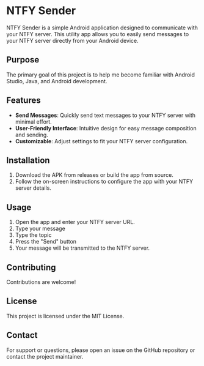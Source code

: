 # NTFY Sender
NTFY Sender is a simple Android application designed to communicate with your NTFY server. This utility app allows you to easily send messages to your NTFY server directly from your Android device.

## Purpose
The primary goal of this project is to help me become familiar with Android Studio, Java, and Android development.

## Features

- **Send Messages**: Quickly send text messages to your NTFY server with minimal effort.
- **User-Friendly Interface**: Intuitive design for easy message composition and sending.
- **Customizable**: Adjust settings to fit your NTFY server configuration.

## Installation

1. Download the APK from releases or build the app from source.
2. Follow the on-screen instructions to configure the app with your NTFY server details.

## Usage

1. Open the app and enter your NTFY server URL.
2. Type your message
3. Type the topic
4. Press the "Send" button
5. Your message will be transmitted to the NTFY server.

## Contributing

Contributions are welcome! 
## License

This project is licensed under the MIT License.

## Contact

For support or questions, please open an issue on the GitHub repository or contact the project maintainer.
